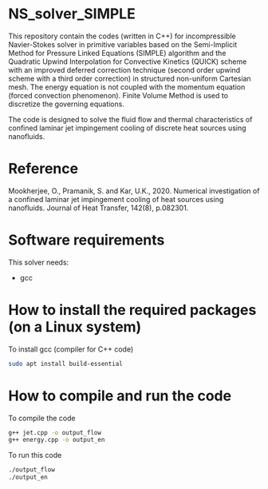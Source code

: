 # NS_solver_SIMPLE
This repository contain the codes (written in C++) for incompressible Navier-Stokes solver in primitive variables based on the Semi-Implicit Method for Pressure Linked Equations (SIMPLE) algorithm and the Quadratic Upwind Interpolation for Convective Kinetics (QUICK) scheme with an improved deferred correction technique (second order upwind scheme with a third order correction) in structured non-uniform Cartesian mesh. The energy equation is not coupled with the momentum equation (forced convection phenomenon). Finite Volume Method is used to discretize the governing equations.

The code is designed to solve the fluid flow and thermal characteristics of confined laminar jet impingement cooling of discrete heat sources using nanofluids.

# Reference
Mookherjee, O., Pramanik, S. and Kar, U.K., 2020. Numerical investigation of a confined laminar jet impingement cooling of heat sources using nanofluids. Journal of Heat Transfer, 142(8), p.082301.

# Software requirements
This solver needs:

- gcc

# How to install the required packages (on a Linux system)

To install gcc (compiler for C++ code)

```bash
sudo apt install build-essential
```

# How to compile and run the code

To compile the code

```bash
g++ jet.cpp -o output_flow
g++ energy.cpp -o output_en
```
To run this code

```bash
./output_flow
./output_en
```
